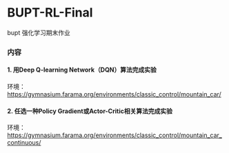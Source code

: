 # BUPT-RL-Final
bupt 强化学习期末作业

### 内容
#### 1. 用Deep Q-learning Network（DQN）算法完成实验
环境：
https://gymnasium.farama.org/environments/classic_control/mountain_car/
#### 2. 任选一种Policy Gradient或Actor-Critic相关算法完成实验
环境：
https://gymnasium.farama.org/environments/classic_control/mountain_car_continuous/
